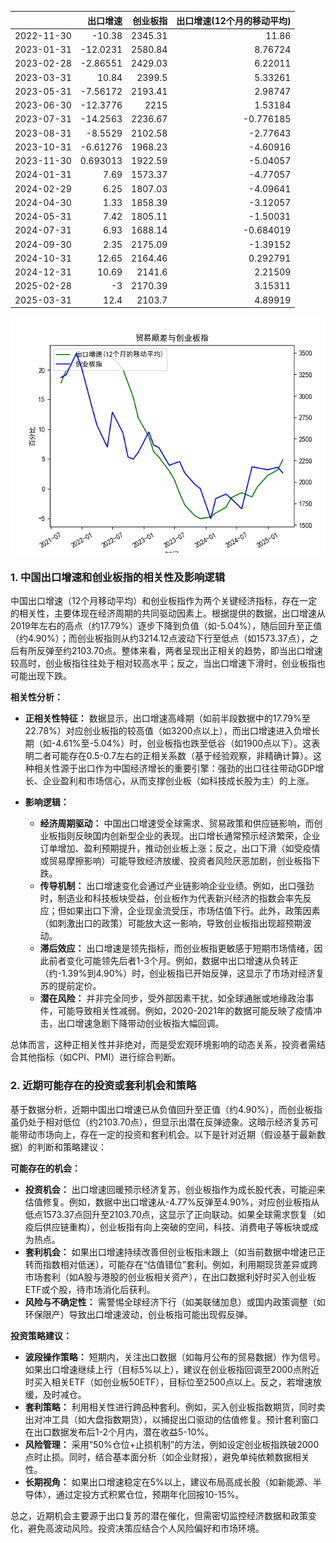 |            |   出口增速 |   创业板指 |   出口增速(12个月的移动平均) |
|:-----------|-----------:|-----------:|-----------------------------:|
| 2022-11-30 | -10.38     |    2345.31 |                    11.86     |
| 2023-01-31 | -12.0231   |    2580.84 |                     8.76724  |
| 2023-02-28 |  -2.86551  |    2429.03 |                     6.22011  |
| 2023-03-31 |  10.84     |    2399.5  |                     5.33261  |
| 2023-05-31 |  -7.56172  |    2193.41 |                     2.98747  |
| 2023-06-30 | -12.3776   |    2215    |                     1.53184  |
| 2023-07-31 | -14.2563   |    2236.67 |                    -0.776185 |
| 2023-08-31 |  -8.5529   |    2102.58 |                    -2.77643  |
| 2023-10-31 |  -6.61276  |    1968.23 |                    -4.60916  |
| 2023-11-30 |   0.693013 |    1922.59 |                    -5.04057  |
| 2024-01-31 |   7.69     |    1573.37 |                    -4.77057  |
| 2024-02-29 |   6.25     |    1807.03 |                    -4.09641  |
| 2024-04-30 |   1.33     |    1858.39 |                    -3.12057  |
| 2024-05-31 |   7.42     |    1805.11 |                    -1.50031  |
| 2024-07-31 |   6.93     |    1688.14 |                    -0.684019 |
| 2024-09-30 |   2.35     |    2175.09 |                    -1.39152  |
| 2024-10-31 |  12.65     |    2164.46 |                     0.292791 |
| 2024-12-31 |  10.69     |    2141.6  |                     2.21509  |
| 2025-02-28 |  -3        |    2170.39 |                     3.15311  |
| 2025-03-31 |  12.4      |    2103.7  |                     4.89919  |

![图](output_cybz.png)

### 1. 中国出口增速和创业板指的相关性及影响逻辑

中国出口增速（12个月移动平均）和创业板指作为两个关键经济指标，存在一定的相关性，主要体现在经济周期的共同驱动因素上。根据提供的数据，出口增速从2019年左右的高点（约17.79%）逐步下降到负值（如-5.04%），随后回升至正值（约4.90%）；而创业板指则从约3214.12点波动下行至低点（如1573.37点），之后有所反弹至约2103.70点。整体来看，两者呈现出正相关的趋势，即当出口增速较高时，创业板指往往处于相对较高水平；反之，当出口增速下滑时，创业板指也可能出现下跌。

**相关性分析：**
- **正相关性特征：** 数据显示，出口增速高峰期（如前半段数据中的17.79%至22.78%）对应创业板指的较高值（如3200点以上），而出口增速进入负增长期（如-4.61%至-5.04%）时，创业板指也跌至低谷（如1900点以下）。这表明二者可能存在0.5-0.7左右的正相关系数（基于经验观察，非精确计算）。这种相关性源于出口作为中国经济增长的重要引擎：强劲的出口往往带动GDP增长、企业盈利和市场信心，从而支撑创业板（如科技成长股为主）的上涨。
  
- **影响逻辑：**
  - **经济周期驱动：** 中国出口增速受全球需求、贸易政策和供应链影响，而创业板指则反映国内创新型企业的表现。出口增长通常预示经济繁荣，企业订单增加、盈利预期提升，推动创业板上涨；反之，出口下滑（如受疫情或贸易摩擦影响）可能导致经济放缓、投资者风险厌恶加剧，创业板指下跌。
  - **传导机制：** 出口增速变化会通过产业链影响企业业绩。例如，出口强劲时，制造业和科技板块受益，创业板作为代表新兴经济的指数会率先反应；但如果出口下滑，企业现金流受压，市场估值下行。此外，政策因素（如刺激出口的政策）可能放大这一影响，导致创业板指出现超预期波动。
  - **滞后效应：** 出口增速是领先指标，而创业板指更敏感于短期市场情绪，因此前者变化可能领先后者1-3个月。例如，数据中出口增速从负转正（约-1.39%到4.90%）时，创业板指已开始反弹，这显示了市场对经济复苏的提前定价。
  - **潜在风险：** 并非完全同步，受外部因素干扰，如全球通胀或地缘政治事件，可能导致相关性减弱。例如，2020-2021年的数据可能反映了疫情冲击，出口增速急剧下降带动创业板指大幅回调。

总体而言，这种正相关性并非绝对，而是受宏观环境影响的动态关系，投资者需结合其他指标（如CPI、PMI）进行综合判断。

### 2. 近期可能存在的投资或套利机会和策略

基于数据分析，近期中国出口增速已从负值回升至正值（约4.90%），而创业板指虽仍处于相对低位（约2103.70点），但显示出潜在反弹迹象。这暗示经济复苏可能带动市场向上，存在一定的投资和套利机会。以下是针对近期（假设基于最新数据）的判断和策略建议：

**可能存在的机会：**
- **投资机会：** 出口增速回暖预示经济复苏，创业板指作为成长股代表，可能迎来估值修复。例如，数据中出口增速从-4.77%反弹至4.90%，对应创业板指从低点1573.37点回升至2103.70点，这显示了正向联动。如果全球需求恢复（如疫后供应链重构），创业板指有向上突破的空间，科技、消费电子等板块或成为热点。
- **套利机会：** 如果出口增速持续改善但创业板指未跟上（如当前数据中增速已正转而指数相对低迷），可能存在“估值错位”套利。例如，利用期现货差异或跨市场套利（如A股与港股的创业板相关资产），在出口数据利好时买入创业板ETF或个股，待市场消化后获利。
- **风险与不确定性：** 需警惕全球经济下行（如美联储加息）或国内政策调整（如环保限产）导致出口增速波动，创业板指可能出现假反弹。

**投资策略建议：**
- **波段操作策略：** 短期内，关注出口数据（如每月公布的贸易数据）作为信号。如果出口增速继续上行（目标5%以上），建议在创业板指回调至2000点附近时买入相关ETF（如创业板50ETF），目标位至2500点以上。反之，若增速放缓，及时减仓。
- **套利策略：** 利用相关性进行跨品种套利。例如，买入创业板指数期货，同时卖出对冲工具（如大盘指数期货），以捕捉出口驱动的估值修复。预计套利窗口在出口数据发布后1-2个月内，潜在收益5-10%。
- **风险管理：** 采用“50%仓位+止损机制”的方法，例如设定创业板指跌破2000点时止损。同时，结合基本面分析（如企业财报），避免单纯依赖数据相关性。
- **长期视角：** 如果出口增速稳定在5%以上，建议布局高成长股（如新能源、半导体），通过定投方式积累仓位，预期年化回报10-15%。

总之，近期机会主要源于出口复苏的潜在催化，但需密切监控经济数据和政策变化，避免高波动风险。投资决策应结合个人风险偏好和市场环境。